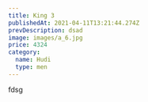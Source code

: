 ```yaml
---
title: King 3
publishedAt: 2021-04-11T13:21:44.274Z
prevDescription: dsad
image: images/a_6.jpg
price: 4324
category:
  name: Hudi
  type: men
---
```

fdsg